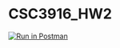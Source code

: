 # CSC3916_HW2 

[![Run in Postman](https://run.pstmn.io/button.svg)](https://app.getpostman.com/run-collection/c6ec471cc5f45cb14b89#?env%5BHW2%5D=W3sia2V5IjoidG9rZW4iLCJ2YWx1ZSI6IkpXVCBleUpoYkdjaU9pSklVekkxTmlJc0luUjVjQ0k2SWtwWFZDSjkuZXlKcFpDSTZJalZrTkdOaU56UXhZakl5Wm1Sak9HTmtOMlkyWldRNE9UUmpaamxoWW1GbU5XWXpaalE0TkRNaUxDSjFjMlZ5Ym1GdFpTSTZJazFsSWl3aWFXRjBJam94TmpFME5EWXhOVEUwZlEuekFTcmItYWdyYl94TUVld285LVZDckhxd3BadkhBc1dGWGdDR01pVjlOOCIsImVuYWJsZWQiOnRydWV9XQ==)


